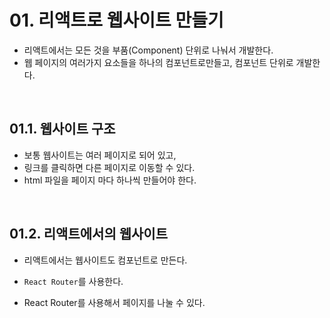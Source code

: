 # 01. 리액트로 웹사이트 만들기

- 리액트에서는 모든 것을 부품(Component) 단위로 나눠서 개발한다.
- 웹 페이지의 여러가지 요소들을 하나의 컴포넌트로만들고, 컴포넌트 단위로 개발한다.

<br/>

## 01.1. 웹사이트 구조

- 보통 웹사이트는 여러 페이지로 되어 있고,
- 링크를 클릭하면 다른 페이지로 이동할 수 있다.
- html 파일을 페이지 마다 하나씩 만들어야 한다.

<br/>

## 01.2. 리액트에서의 웹사이트

- 리액트에서는 웹사이트도 컴포넌트로 만든다.

- `React Router`를 사용한다.
- React Router를 사용해서 페이지를 나눌 수 있다.

